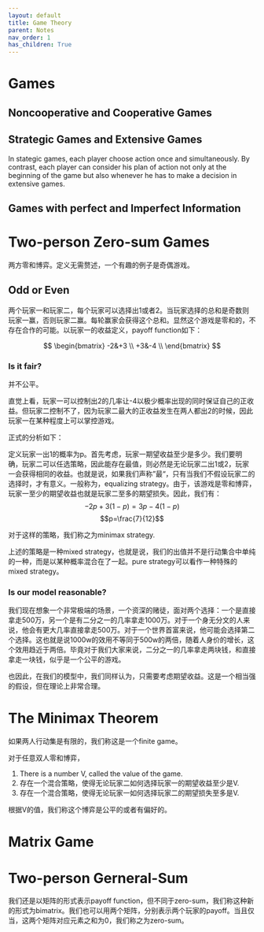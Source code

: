 ```yaml
---
layout: default
title: Game Theory
parent: Notes
nav_order: 1
has_children: True
---
```

# Games

## Noncooperative and Cooperative Games

## Strategic Games and Extensive Games

In stategic games, each player choose action once and simultaneously. By contrast, each player can consider his plan of action not only at the beginning of the game but also whenever he has to make a decision in extensive games.

## Games with perfect and Imperfect Information

# Two-person Zero-sum Games

两方零和博弈。定义无需赘述，一个有趣的例子是奇偶游戏。

## Odd or Even

两个玩家一和玩家二，每个玩家可以选择出1或者2。当玩家选择的总和是奇数则玩家一赢，否则玩家二赢。每轮赢家会获得这个总和。显然这个游戏是零和的，不存在合作的可能。以玩家一的收益定义，payoff function如下：

$$
\begin{bmatrix}
-2&+3 \\
+3&-4 \\
\end{bmatrix}
$$

### Is it fair?

并不公平。

直觉上看，玩家一可以控制出2的几率让-4以极少概率出现的同时保证自己的正收益。但玩家二控制不了，因为玩家二最大的正收益发生在两人都出2的时候，因此玩家一在某种程度上可以掌控游戏。

正式的分析如下：

定义玩家一出1的概率为p。首先考虑，玩家一期望收益至少是多少。我们要明确，玩家二可以任选策略，因此能存在最值，则必然是无论玩家二出1或2，玩家一会获得相同的收益。也就是说，如果我们声称”最“，只有当我们不假设玩家二的选择时，才有意义。一般称为，equalizing strategy。由于，该游戏是零和博弈，玩家一至少的期望收益也就是玩家二至多的期望损失。因此，我们有：
$$-2p+3(1-p)=3p-4(1-p)$$
$$p=\frac{7}{12}$$

对于这样的策略，我们称之为minimax strategy.

上述的策略是一种mixed strategy，也就是说，我们的出值并不是行动集合中单纯的一种，而是以某种概率混合在了一起。pure strategy可以看作一种特殊的mixed strategy。

### Is our model reasonable?

我们现在想象一个非常极端的场景，一个资深的赌徒，面对两个选择：一个是直接拿走500万，另一个是有二分之一的几率拿走1000万。对于一个身无分文的人来说，他会有更大几率直接拿走500万。对于一个世界首富来说，他可能会选择第二个选择。这也就是说1000w的效用不等同于500w的两倍，随着人身价的增长，这个效用趋近于两倍。毕竟对于我们大家来说，二分之一的几率拿走两块钱，和直接拿走一块钱，似乎是一个公平的游戏。

也因此，在我们的模型中，我们同样认为，只需要考虑期望收益。这是一个相当强的假设，但在理论上非常合理。

# The Minimax Theorem

如果两人行动集是有限的，我们称这是一个finite game。

对于任意双人零和博弈，
1. There is a number V, called the value of the game.
2. 存在一个混合策略，使得无论玩家二如何选择玩家一的期望收益至少是V.
3. 存在一个混合策略，使得无论玩家一如何选择玩家二的期望损失至多是V.

根据V的值，我们称这个博弈是公平的或者有偏好的。

# Matrix Game

# Two-person Gerneral-Sum

我们还是以矩阵的形式表示payoff function，但不同于zero-sum，我们称这种新的形式为bimatrix。我们也可以用两个矩阵，分别表示两个玩家的payoff。当且仅当，这两个矩阵对应元素之和为0，我们称之为zero-sum。

